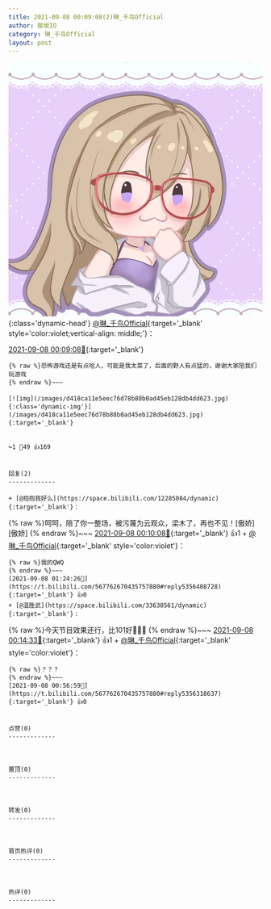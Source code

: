 ```yaml
---
title: 2021-09-08 00:09:08(2)琳_千鸟Official
author: 御坂IO
category: 琳_千鸟Official
layout: post
---
```


![img](/images/c0a88f85ebd0d056f37b114e0748e69556c8b488.jpg){:class='dynamic-head'}
[@琳_千鸟Official](https://space.bilibili.com/1620923329/dynamic){:target='_blank' style='color:violet;vertical-align: middle;'}：

[2021-09-08 00:09:08🔗](https://t.bilibili.com/567762670435757880){:target='_blank'}

~~~
{% raw %}恐怖游戏还是有点哈人，可能是我太菜了，后面的野人有点猛的，谢谢大家陪我们玩游戏
{% endraw %}~~~

[![img](/images/d418ca11e5eec76d78b80b0ad45eb128db4dd623.jpg){:class='dynamic-img'}](/images/d418ca11e5eec76d78b80b0ad45eb128db4dd623.jpg){:target='_blank'}


↪️1 💬49 👍169


回复(2)
-------------

+ [@抱抱我好么](https://space.bilibili.com/12285084/dynamic){:target='_blank'}：
~~~
{% raw %}呵呵，陪了你一整场，被污蔑为云观众，梁木了，再也不见！[傲娇][傲娇]
{% endraw %}~~~
[2021-09-08 00:10:08🔗](https://t.bilibili.com/567762670435757880#reply5356111694){:target='_blank'} 👍1
    + [@琳_千鸟Official](https://space.bilibili.com/1620923329/dynamic){:target='_blank' style='color:violet'}：
~~~
{% raw %}我的QWQ
{% endraw %}~~~
[2021-09-08 01:24:26🔗](https://t.bilibili.com/567762670435757880#reply5356408728){:target='_blank'} 👍0
+ [@温胜武](https://space.bilibili.com/33630561/dynamic){:target='_blank'}：
~~~
{% raw %}今天节目效果还行，比101好🐒🐒🐒
{% endraw %}~~~
[2021-09-08 00:14:33🔗](https://t.bilibili.com/567762670435757880#reply5356135852){:target='_blank'} 👍1
    + [@琳_千鸟Official](https://space.bilibili.com/1620923329/dynamic){:target='_blank' style='color:violet'}：
~~~
{% raw %}？？？
{% endraw %}~~~
[2021-09-08 00:56:59🔗](https://t.bilibili.com/567762670435757880#reply5356318637){:target='_blank'} 👍0


点赞(0)
-------------



置顶(0)
-------------



转发(0)
-------------



首页热评(0)
-------------



热评(0)
-------------



